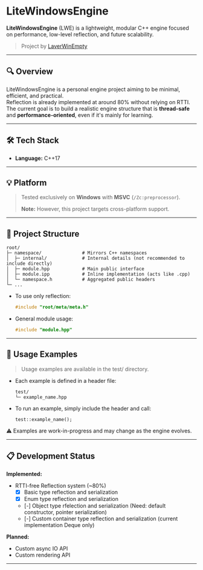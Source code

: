 # LiteWindowsEngine

**LiteWindowsEngine** (LWE) is a lightweight, modular C++ engine focused on performance, low-level reflection, and future scalability.

> Project by [LaverWinEmpty](https://github.com/LaverWinEmpty)

---

## 🔍 Overview

LiteWindowsEngine is a personal engine project aiming to be minimal, efficient, and practical.  
Reflection is already implemented at around 80% without relying on RTTI.  
The current goal is to build a realistic engine structure that is **thread-safe** and **performance-oriented**, even if it's mainly for learning.

---

## 🛠️ Tech Stack

- **Language:** C++17

---

## 💡 Platform

> Tested exclusively on **Windows** with **MSVC** (`/Zc:preprocessor`).
> 
> **Note:** However, this project targets cross-platform support.

---

## 📁 Project Structure

```
root/
├─ namespace/               # Mirrors C++ namespaces
│  ├─ internal/             # Internal details (not recommended to include directly)
│  ├─ module.hpp            # Main public interface
│  ├─ module.ipp            # Inline implementation (acts like .cpp)
│  └─ namespace.h           # Aggregated public headers
└─ ...
```

- To use only reflection:
  ```cpp
  #include "root/meta/meta.h"
  ```
- General module usage:
  ```cpp
  #include "module.hpp"
  ```

---

## 🧪 Usage Examples

> Usage examples are available in the test/ directory.

- Each example is defined in a header file:
  ```
  test/
  └─ example_name.hpp
  ```

- To run an example, simply include the header and call:
  ```
  test::example_name();
  ```

⚠️ Examples are work-in-progress and may change as the engine evolves.

---


## 📋 Development Status

**Implemented:**
- RTTI-free Reflection system (~80%)
  - [x] Basic type reflection and serialization
  - [x] Enum type reflection and serialization 
  - [-] Object type rfelection and serialization (Need: default constructor, pointer serialization)
  - [-] Custom container type reflection and serialization (current implementation Deque only)

**Planned:**
- Custom async IO API
- Custom rendering API

---
